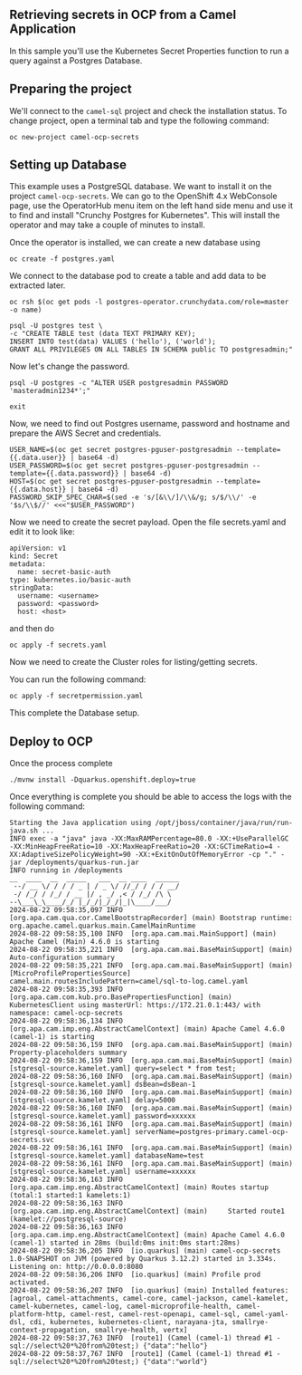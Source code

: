 ## Retrieving secrets in OCP from a Camel Application

In this sample you'll use the Kubernetes Secret Properties function to run a query against a Postgres Database.

## Preparing the project

We'll connect to the `camel-sql` project and check the installation status. To change project, open a terminal tab and type the following command:

```
oc new-project camel-ocp-secrets
```

## Setting up Database

This example uses a PostgreSQL database. We want to install it on the project `camel-ocp-secrets`. We can go to the OpenShift 4.x WebConsole page, use the OperatorHub menu item on the left hand side menu and use it to find and install "Crunchy Postgres for Kubernetes". This will install the operator and may take a couple of minutes to install.

Once the operator is installed, we can create a new database using

```
oc create -f postgres.yaml
```

We connect to the database pod to create a table and add data to be extracted later.

```
oc rsh $(oc get pods -l postgres-operator.crunchydata.com/role=master -o name)
```

```
psql -U postgres test \
-c "CREATE TABLE test (data TEXT PRIMARY KEY);
INSERT INTO test(data) VALUES ('hello'), ('world');
GRANT ALL PRIVILEGES ON ALL TABLES IN SCHEMA public TO postgresadmin;"
```

Now let's change the password.

```
psql -U postgres -c "ALTER USER postgresadmin PASSWORD 'masteradmin1234*';"
```

```
exit
```

Now, we need to find out Postgres username, password and hostname and prepare the AWS Secret and credentials.

```
USER_NAME=$(oc get secret postgres-pguser-postgresadmin --template={{.data.user}} | base64 -d)
USER_PASSWORD=$(oc get secret postgres-pguser-postgresadmin --template={{.data.password}} | base64 -d)
HOST=$(oc get secret postgres-pguser-postgresadmin --template={{.data.host}} | base64 -d)
PASSWORD_SKIP_SPEC_CHAR=$(sed -e 's/[&\\/]/\\&/g; s/$/\\/' -e '$s/\\$//' <<<"$USER_PASSWORD")
```

Now we need to create the secret payload. Open the file secrets.yaml and edit it to look like:

```
apiVersion: v1
kind: Secret
metadata:
  name: secret-basic-auth
type: kubernetes.io/basic-auth
stringData:
  username: <username>
  password: <password>
  host: <host>
```

and then do 

```
oc apply -f secrets.yaml
```

Now we need to create the Cluster roles for listing/getting secrets.

You can run the following command:


```
oc apply -f secretpermission.yaml
```

This complete the Database setup.

## Deploy to OCP

Once the process complete

```
./mvnw install -Dquarkus.openshift.deploy=true
```

Once everything is complete you should be able to access the logs with the following command:

```
Starting the Java application using /opt/jboss/container/java/run/run-java.sh ...
INFO exec -a "java" java -XX:MaxRAMPercentage=80.0 -XX:+UseParallelGC -XX:MinHeapFreeRatio=10 -XX:MaxHeapFreeRatio=20 -XX:GCTimeRatio=4 -XX:AdaptiveSizePolicyWeight=90 -XX:+ExitOnOutOfMemoryError -cp "." -jar /deployments/quarkus-run.jar 
INFO running in /deployments
__  ____  __  _____   ___  __ ____  ______ 
 --/ __ \/ / / / _ | / _ \/ //_/ / / / __/ 
 -/ /_/ / /_/ / __ |/ , _/ ,< / /_/ /\ \   
--\___\_\____/_/ |_/_/|_/_/|_|\____/___/   
2024-08-22 09:58:35,097 INFO  [org.apa.cam.qua.cor.CamelBootstrapRecorder] (main) Bootstrap runtime: org.apache.camel.quarkus.main.CamelMainRuntime
2024-08-22 09:58:35,100 INFO  [org.apa.cam.mai.MainSupport] (main) Apache Camel (Main) 4.6.0 is starting
2024-08-22 09:58:35,221 INFO  [org.apa.cam.mai.BaseMainSupport] (main) Auto-configuration summary
2024-08-22 09:58:35,221 INFO  [org.apa.cam.mai.BaseMainSupport] (main)     [MicroProfilePropertiesSource] camel.main.routesIncludePattern=camel/sql-to-log.camel.yaml
2024-08-22 09:58:35,393 INFO  [org.apa.cam.com.kub.pro.BasePropertiesFunction] (main) KubernetesClient using masterUrl: https://172.21.0.1:443/ with namespace: camel-ocp-secrets
2024-08-22 09:58:36,134 INFO  [org.apa.cam.imp.eng.AbstractCamelContext] (main) Apache Camel 4.6.0 (camel-1) is starting
2024-08-22 09:58:36,159 INFO  [org.apa.cam.mai.BaseMainSupport] (main) Property-placeholders summary
2024-08-22 09:58:36,159 INFO  [org.apa.cam.mai.BaseMainSupport] (main)     [stgresql-source.kamelet.yaml] query=select * from test;
2024-08-22 09:58:36,160 INFO  [org.apa.cam.mai.BaseMainSupport] (main)     [stgresql-source.kamelet.yaml] dsBean=dsBean-1
2024-08-22 09:58:36,160 INFO  [org.apa.cam.mai.BaseMainSupport] (main)     [stgresql-source.kamelet.yaml] delay=5000
2024-08-22 09:58:36,160 INFO  [org.apa.cam.mai.BaseMainSupport] (main)     [stgresql-source.kamelet.yaml] password=xxxxxx
2024-08-22 09:58:36,161 INFO  [org.apa.cam.mai.BaseMainSupport] (main)     [stgresql-source.kamelet.yaml] serverName=postgres-primary.camel-ocp-secrets.svc
2024-08-22 09:58:36,161 INFO  [org.apa.cam.mai.BaseMainSupport] (main)     [stgresql-source.kamelet.yaml] databaseName=test
2024-08-22 09:58:36,161 INFO  [org.apa.cam.mai.BaseMainSupport] (main)     [stgresql-source.kamelet.yaml] username=xxxxxx
2024-08-22 09:58:36,163 INFO  [org.apa.cam.imp.eng.AbstractCamelContext] (main) Routes startup (total:1 started:1 kamelets:1)
2024-08-22 09:58:36,163 INFO  [org.apa.cam.imp.eng.AbstractCamelContext] (main)     Started route1 (kamelet://postgresql-source)
2024-08-22 09:58:36,163 INFO  [org.apa.cam.imp.eng.AbstractCamelContext] (main) Apache Camel 4.6.0 (camel-1) started in 28ms (build:0ms init:0ms start:28ms)
2024-08-22 09:58:36,205 INFO  [io.quarkus] (main) camel-ocp-secrets 1.0-SNAPSHOT on JVM (powered by Quarkus 3.12.2) started in 3.334s. Listening on: http://0.0.0.0:8080
2024-08-22 09:58:36,206 INFO  [io.quarkus] (main) Profile prod activated. 
2024-08-22 09:58:36,207 INFO  [io.quarkus] (main) Installed features: [agroal, camel-attachments, camel-core, camel-jackson, camel-kamelet, camel-kubernetes, camel-log, camel-microprofile-health, camel-platform-http, camel-rest, camel-rest-openapi, camel-sql, camel-yaml-dsl, cdi, kubernetes, kubernetes-client, narayana-jta, smallrye-context-propagation, smallrye-health, vertx]
2024-08-22 09:58:37,763 INFO  [route1] (Camel (camel-1) thread #1 - sql://select%20*%20from%20test;) {"data":"hello"}
2024-08-22 09:58:37,767 INFO  [route1] (Camel (camel-1) thread #1 - sql://select%20*%20from%20test;) {"data":"world"}
```


